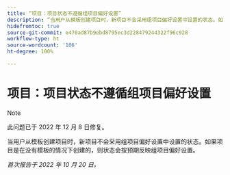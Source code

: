 ```yaml
---
title: “项目：项目状态不遵循组项目偏好设置”
description: “当用户从模板创建项目时，新项目不会采用组项目偏好设置中设置的状态。如果项目是在没有模板的情况下创建的，则状态会按预期反映组项目偏好设置。”
hidefromtoc: true
source-git-commit: e470ad87b9ebd8795ec3d228479244322f96c928
workflow-type: ht
source-wordcount: '106'
ht-degree: 100%

---
```



# 项目：项目状态不遵循组项目偏好设置

>[!NOTE]
>
>此问题已于 2022 年 12 月 8 日修复。

当用户从模板创建项目时，新项目不会采用组项目偏好设置中设置的状态。如果项目是在没有模板的情况下创建的，则状态会按预期反映组项目偏好设置。

_首次报告于 2022 年 10 月 20 日。_

